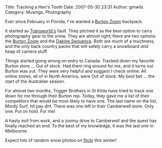 Title: Tracking a Hen's Tooth
Date: 2007-05-30 23:31
Author: gmwils
Category: Musings, Photography

Ever since February in Florida, I've wanted a [Burton Zoom][] backpack.

</p>

It started as [Transworld's][] fault. They pitched it as the best option
to carry photography gear to the snow. They are almost right; there are
two options: the [Burton Zoom][] and the [Dakine Sequence][]. Both are
much of a muchness, and the only back country packs that will safely
carry a snowboard *and* heap of camera stuff.

</p>

Things started going wrong on entry to Canada. Tracked down my favorite
Burton store ... Out of stock. Had them ring around for me, and it turns
out Burton was out. They were very helpful and suggest I check online.
All online stores, all of in North America, were Out of stock. My best
bet ... the start of the Australian season.

</p>

For almost two months, Trigger Brothers in St Kilda have tried to track
one down for me through their Burton rep. Today, they gave me a list of
their competitors that would be most likely to have one. The last name
on the list, Mordy Surf, hit pay dirt. There was one left in their
Camberwell store. Only one. Put on hold. For me!

</p>

A hasty exit from work, and a zoomy drive to Camberwell and the quest
has finally reached an end. To the best of my knowledge, it was the last
one in Melbourne.

</p>

Expect lots of random snow photos on [flickr][] this winter!

</p>

  [Burton Zoom]: http://www.fredmiranda.com/reviews/showproduct.php?product=273&sort=7&cat=all&page=1
  [Transworld's]: http://www.transworldsnowboarding.com/snow/
  [Dakine Sequence]: http://www.backcountry.com/store/DAK0356/c3/s8/DAKINE-Sequence-Backpack-1800-cu-in.html
  [flickr]: http://flickr.com/photos/gmwils/
